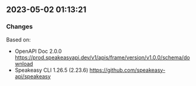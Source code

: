 

## 2023-05-02 01:13:21
### Changes
Based on:
- OpenAPI Doc 2.0.0 https://prod.speakeasyapi.dev/v1/apis/frame/version/v1.0.0/schema/download
- Speakeasy CLI 1.26.5 (2.23.6) https://github.com/speakeasy-api/speakeasy